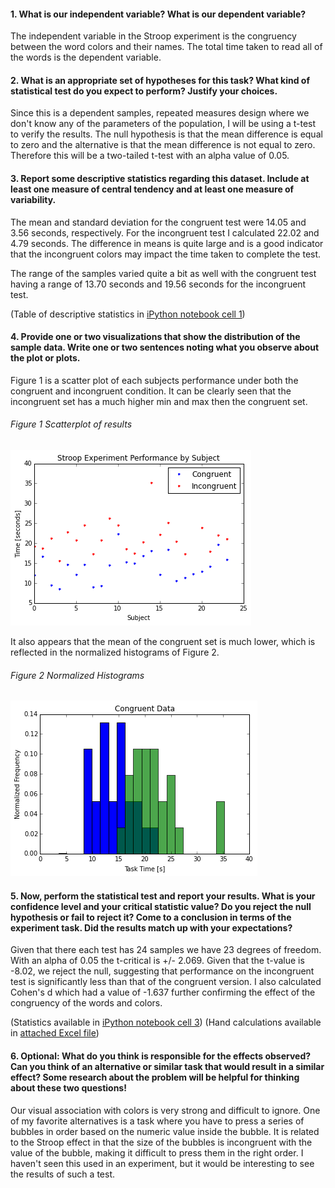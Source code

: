 #### 1. What is our independent variable? What is our dependent variable?
The independent variable in the Stroop experiment is the congruency between the word colors and their names. The total time taken to read all of the words is the dependent variable. 

#### 2. What is an appropriate set of hypotheses for this task? What kind of statistical test do you expect to perform? Justify your choices.
Since this is a dependent samples, repeated measures design where we don't know any of the parameters of the population, I will be using a t-test to verify the results. The null hypothesis is that the mean difference is equal to zero and the alternative is that the mean difference is not equal to zero. Therefore this will be a two-tailed t-test with an alpha value of 0.05.

#### 3. Report some descriptive statistics regarding this dataset. Include at least one measure of central tendency and at least one measure of variability.
The mean and standard deviation for the congruent test were 14.05 and 3.56 seconds, respectively. For the incongruent test I calculated 22.02 and 4.79 seconds. The difference in means is quite large and is a good indicator that the incongruent colors may impact the time taken to complete the test. 

The range of the samples varied quite a bit as well with the congruent test having a range of 13.70 seconds and 19.56 seconds for the incongruent test. 

(Table of descriptive statistics in [iPython notebook cell 1](P1_stroop_experiment.ipynb))

#### 4. Provide one or two visualizations that show the distribution of the sample data. Write one or two sentences noting what you observe about the plot or plots.
Figure 1 is a scatter plot of each subjects performance under both the congruent and incongruent condition. It can be clearly seen that the incongruent set has a much higher min and max then the congruent set. 
###### Figure 1 Scatterplot of results
![Figure 1 Scatterplot of results](Figure_1.png)

It also appears that the mean of the congruent set is much lower, which is reflected in the normalized histograms of Figure 2. 

###### Figure 2 Normalized Histograms
![Figure 2 Normalized Histograms ](Figure_2.png)

#### 5. Now, perform the statistical test and report your results. What is your confidence level and your critical statistic value? Do you reject the null hypothesis or fail to reject it? Come to a conclusion in terms of the experiment task. Did the results match up with your expectations?
Given that there each test has 24 samples we have 23 degrees of freedom. With an alpha of 0.05 the t-critical is +/- 2.069. Given that the t-value is -8.02, we reject the null, suggesting that performance on the incongruent test is significantly less than that of the congruent version. I also calculated Cohen's d which had a value of -1.637 further confirming the effect of the congruency of the words and colors. 

(Statistics available in [iPython notebook cell 3](P1_stroop_experiment.ipynb))
(Hand calculations available in [attached Excel file](stroopdata_edited.xlsx))

#### 6. Optional: What do you think is responsible for the effects observed? Can you think of an alternative or similar task that would result in a similar effect? Some research about the problem will be helpful for thinking about these two questions!
Our visual association with colors is very strong and difficult to ignore. One of my favorite alternatives is a task where you have to press a series of bubbles in order based on the numeric value inside the bubble. It is related to the Stroop effect in that the size of the bubbles is incongruent with the value of the bubble, making it difficult to press them in the right order. I haven't seen this used in an experiment, but it would be interesting to see the results of such a test. 